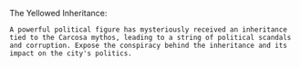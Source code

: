 The Yellowed Inheritance:

    A powerful political figure has mysteriously received an inheritance tied to the Carcosa mythos, leading to a string of political scandals and corruption. Expose the conspiracy behind the inheritance and its impact on the city's politics.